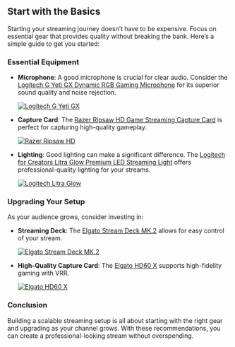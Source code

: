 ## Start with the Basics
Starting your streaming journey doesn’t have to be expensive. Focus on essential gear that provides quality without breaking the bank. Here’s a simple guide to get you started:

### Essential Equipment
- **Microphone**: A good microphone is crucial for clear audio. Consider the [Logitech G Yeti GX Dynamic RGB Gaming Microphone](https://amzn.to/446et4B) for its superior sound quality and noise rejection.
  
  [![Logitech G Yeti GX](https://www.gamestreamingsetup.com/logitech-g-yeti-gx.jpg)](https://amzn.to/446et4B)

- **Capture Card**: The [Razer Ripsaw HD Game Streaming Capture Card](https://amzn.to/448keyM) is perfect for capturing high-quality gameplay.
  
  [![Razer Ripsaw HD](https://www.gamestreamingsetup.com/razer-ripsaw-hd.jpg)](https://amzn.to/448keyM)

- **Lighting**: Good lighting can make a significant difference. The [Logitech for Creators Litra Glow Premium LED Streaming Light](https://amzn.to/4l3fnVr) offers professional-quality lighting for your streams.
  
  [![Logitech Litra Glow](https://www.gamestreamingsetup.com/logitech-litra-glow.jpg)](https://amzn.to/4l3fnVr)

### Upgrading Your Setup
As your audience grows, consider investing in:
- **Streaming Deck**: The [Elgato Stream Deck MK.2](https://amzn.to/43ECm3m) allows for easy control of your stream.
  
  [![Elgato Stream Deck MK.2](https://www.gamestreamingsetup.com/elgato-stream-deck-mk2.jpg)](https://amzn.to/43ECm3m)

- **High-Quality Capture Card**: The [Elgato HD60 X](https://amzn.to/4dZtxVc) supports high-fidelity gaming with VRR.
  
  [![Elgato HD60 X](https://www.gamestreamingsetup.com/elgato-hd60-x.jpg)](https://amzn.to/4dZtxVc)

### Conclusion
Building a scalable streaming setup is all about starting with the right gear and upgrading as your channel grows. With these recommendations, you can create a professional-looking stream without overspending.
